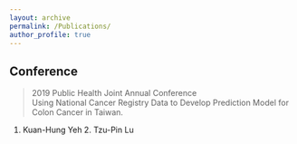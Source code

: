 ```yaml
---
layout: archive
permalink: /Publications/
author_profile: true
---
```

## Conference
> 2019 Public Health Joint Annual Conference <br>
  Using National Cancer Registry Data to Develop Prediction Model for Colon Cancer in Taiwan.
  1. Kuan-Hung Yeh 2. Tzu-Pin Lu
